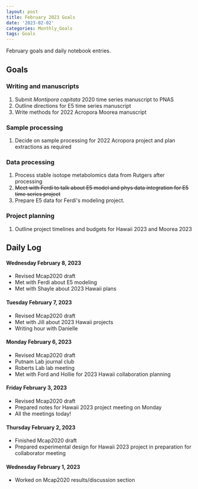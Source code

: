 ```yaml
---
layout: post
title: February 2023 Goals
date: '2023-02-02'
categories: Monthly_Goals
tags: Goals
---
```

February goals and daily notebook entries. 

## Goals  

### Writing and manuscripts 
              
1. Submit *Montipora capitata* 2020 time series manuscript to PNAS  
2. Outline directions for E5 time series manuscript
3. Write methods for 2022 Acropora Moorea manuscript 

### Sample processing 

1. Decide on sample processing for 2022 Acropora project and plan extractions as required 

### Data processing  

1. Process stable isotope metabolomics data from Rutgers after processing
2. ~~Meet with Ferdi to talk about E5 model and phys data integration for E5 time series project~~
3. Prepare E5 data for Ferdi's modeling project.  

### Project planning 

1. Outline project timelines and budgets for Hawaii 2023 and Moorea 2023  

## **Daily Log**   

#### Wednesday February 8, 2023

- Revised Mcap2020 draft
- Met with Ferdi about E5 modeling 
- Met with Shayle about 2023 Hawaii plans 

#### Tuesday February 7, 2023

- Revised Mcap2020 draft
- Met with Jill about 2023 Hawaii projects
- Writing hour with Danielle 

#### Monday February 6, 2023

- Revised Mcap2020 draft
- Putnam Lab journal club
- Roberts Lab lab meeting 
- Met with Ford and Hollie for 2023 Hawaii collaboration planning

#### Friday February 3, 2023

- Revised Mcap2020 draft
- Prepared notes for Hawaii 2023 project meeting on Monday
- All the meetings today! 

#### Thursday February 2, 2023

- Finished Mcap2020 draft
- Prepared experimental design for Hawaii 2023 project in preparation for collaborator meeting

#### Wednesday February 1, 2023

- Worked on Mcap2020 results/discussion section